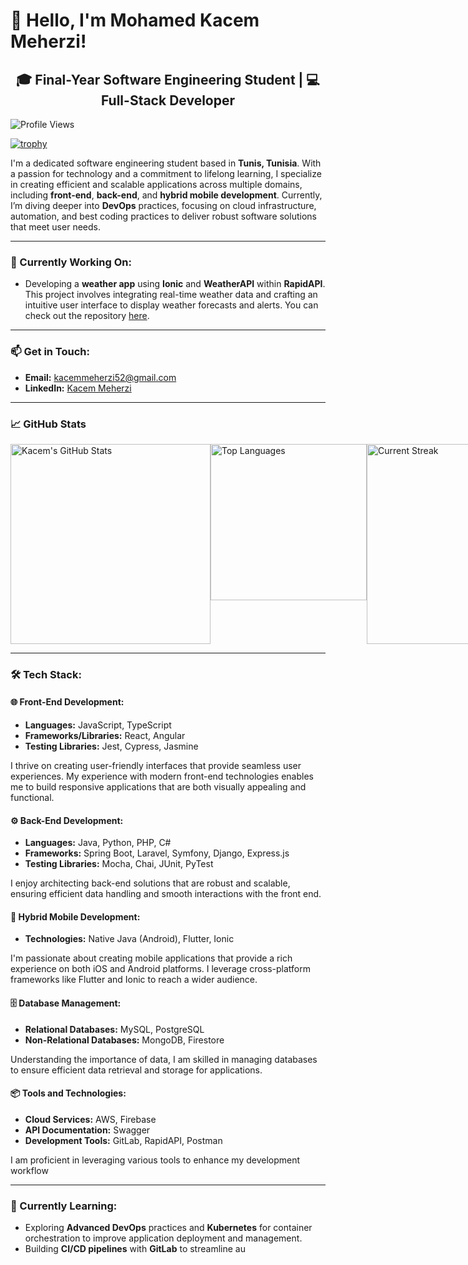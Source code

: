 
# 👋 Hello, I'm Mohamed Kacem Meherzi!

<div style="text-align: center;">
    <h2>🎓 Final-Year Software Engineering Student | 💻 Full-Stack Developer</h2>
</div>

![Profile Views](https://komarev.com/ghpvc/?username=Kacemmeherzi&color=blue)

[![trophy](https://github-profile-trophy.vercel.app/?username=Kacemmeherzi&theme=onedark)](https://github.com/ryo-ma/github-profile-trophy)

I'm a dedicated software engineering student based in **Tunis, Tunisia**. With a passion for technology and a commitment to lifelong learning, I specialize in creating efficient and scalable applications across multiple domains, including **front-end**, **back-end**, and **hybrid mobile development**. Currently, I’m diving deeper into **DevOps** practices, focusing on cloud infrastructure, automation, and best coding practices to deliver robust software solutions that meet user needs.

---

### 🔨 Currently Working On:
- Developing a **weather app** using **Ionic** and **WeatherAPI** within **RapidAPI**. This project involves integrating real-time weather data and crafting an intuitive user interface to display weather forecasts and alerts. You can check out the repository [here](https://github.com/Kacemmeherzi/WeatherApp).

---

### 📫 Get in Touch:
- **Email:** [kacemmeherzi52@gmail.com](mailto:kacemmeherzi52@gmail.com)
- **LinkedIn:** [Kacem Meherzi](https://www.linkedin.com/in/kacem-meherzi-305217187/)
---

### 📈 GitHub Stats
<div style="display: flex; justify-content: space-around;">
    <img src="https://github-readme-stats.vercel.app/api?username=Kacemmeherzi&show_icons=true&theme=dark" alt="Kacem's GitHub Stats" style="width: 320px;" />
    <img src="https://github-readme-stats.vercel.app/api/top-langs/?username=Kacemmeherzi&layout=compact&theme=dark" alt="Top Languages" style="width: 250px;" />
    <img src="https://github-readme-streak-stats.herokuapp.com/?user=Kacemmeherzi&theme=dark" alt="Current Streak" style="width: 320px;" />
</div>

---

### 🛠 Tech Stack:

#### 🌐 Front-End Development:
- **Languages:** JavaScript, TypeScript
- **Frameworks/Libraries:** React, Angular
- **Testing Libraries:** Jest, Cypress, Jasmine

I thrive on creating user-friendly interfaces that provide seamless user experiences. My experience with modern front-end technologies enables me to build responsive applications that are both visually appealing and functional.

#### ⚙️ Back-End Development:
- **Languages:** Java, Python, PHP, C#
- **Frameworks:** Spring Boot, Laravel, Symfony, Django, Express.js
- **Testing Libraries:** Mocha, Chai, JUnit, PyTest

I enjoy architecting back-end solutions that are robust and scalable, ensuring efficient data handling and smooth interactions with the front end.

#### 📱 Hybrid Mobile Development:
- **Technologies:** Native Java (Android), Flutter, Ionic

I'm passionate about creating mobile applications that provide a rich experience on both iOS and Android platforms. I leverage cross-platform frameworks like Flutter and Ionic to reach a wider audience.

#### 🗄️ Database Management:
- **Relational Databases:** MySQL, PostgreSQL
- **Non-Relational Databases:** MongoDB, Firestore

Understanding the importance of data, I am skilled in managing databases to ensure efficient data retrieval and storage for applications.

#### 📦 Tools and Technologies:
- **Cloud Services:** AWS, Firebase
- **API Documentation:** Swagger
- **Development Tools:** GitLab, RapidAPI, Postman

I am proficient in leveraging various tools to enhance my development workflow

---

### 🚀 Currently Learning:
- Exploring **Advanced DevOps** practices and **Kubernetes** for container orchestration to improve application deployment and management.
- Building **CI/CD pipelines** with **GitLab** to streamline au
